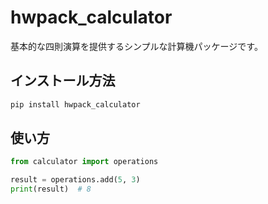 # hwpack_calculator

基本的な四則演算を提供するシンプルな計算機パッケージです。

## インストール方法

```bash
pip install hwpack_calculator
```

## 使い方
```python
from calculator import operations

result = operations.add(5, 3)
print(result)  # 8
```
